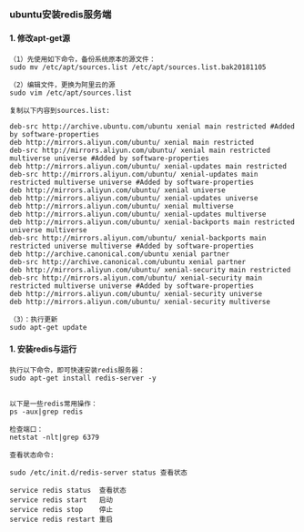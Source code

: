 ### ubuntu安装redis服务端

#### 1. 修改apt-get源
    
    （1）先使用如下命令，备份系统原本的源文件：
    sudo mv /etc/apt/sources.list /etc/apt/sources.list.bak20181105
    
    （2）编辑文件，更换为阿里云的源
    sudo vim /etc/apt/sources.list
       
    复制以下内容到sources.list:
    
    deb-src http://archive.ubuntu.com/ubuntu xenial main restricted #Added by software-properties
    deb http://mirrors.aliyun.com/ubuntu/ xenial main restricted
    deb-src http://mirrors.aliyun.com/ubuntu/ xenial main restricted multiverse universe #Added by software-properties
    deb http://mirrors.aliyun.com/ubuntu/ xenial-updates main restricted
    deb-src http://mirrors.aliyun.com/ubuntu/ xenial-updates main restricted multiverse universe #Added by software-properties
    deb http://mirrors.aliyun.com/ubuntu/ xenial universe
    deb http://mirrors.aliyun.com/ubuntu/ xenial-updates universe
    deb http://mirrors.aliyun.com/ubuntu/ xenial multiverse
    deb http://mirrors.aliyun.com/ubuntu/ xenial-updates multiverse
    deb http://mirrors.aliyun.com/ubuntu/ xenial-backports main restricted universe multiverse
    deb-src http://mirrors.aliyun.com/ubuntu/ xenial-backports main restricted universe multiverse #Added by software-properties
    deb http://archive.canonical.com/ubuntu xenial partner
    deb-src http://archive.canonical.com/ubuntu xenial partner
    deb http://mirrors.aliyun.com/ubuntu/ xenial-security main restricted
    deb-src http://mirrors.aliyun.com/ubuntu/ xenial-security main restricted multiverse universe #Added by software-properties
    deb http://mirrors.aliyun.com/ubuntu/ xenial-security universe
    deb http://mirrors.aliyun.com/ubuntu/ xenial-security multiverse

    （3）：执行更新
    sudo apt-get update

#### 1. 安装redis与运行
    
    执行以下命令，即可快速安装redis服务器：
    sudo apt-get install redis-server -y
    
    
    以下是一些redis常用操作：
    ps -aux|grep redis
    
    检查端口：
    netstat -nlt|grep 6379
    
    查看状态命令:
    
    sudo /etc/init.d/redis-server status 查看状态
    
    service redis status  查看状态
    service redis start   启动
    service redis stop    停止
    service redis restart 重启
